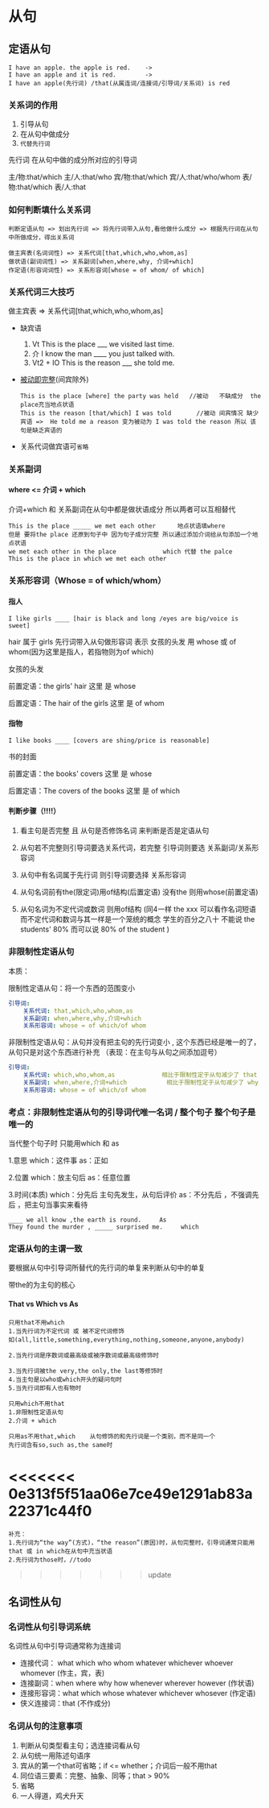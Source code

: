 # 从句

## 定语从句

```
I have an apple. the apple is red.    -> 
I have an apple and it is red.		  ->
I have an apple(先行词) /that(从属连词/连接词/引导词/关系词) is red
```

### 关系词的作用

1. 引导从句
2. 在从句中做成分
3. `代替先行词`

先行词 在从句中做的成分所对应的引导词

主/物:that/which 	主/人:that/who	宾/物:that/which     宾/人:that/who/whom   表/物:that/which	表/人:that    	



### 如何判断填什么关系词

```
判断定语从句 => 划出先行词 => 将先行词带入从句,看他做什么成分 => 根据先行词在从句中所做成分，得出关系词

做主宾表(名词词性) => 关系代词[that,which,who,whom,as]
做状语(副词词性) => 关系副词[when,where,why, 介词+which]
作定语(形容词词性) => 关系形容词[whose = of whom/ of which]
```



### 关系代词三大技巧

做主宾表 => 关系代词[that,which,who,whom,as]

- 缺宾语
  1. Vt			 This is the place ___ we visited last time.	
  2. 介              I know the man ____ you just talked with. 
  3. Vt2 + IO    This is the reason ___ she told me.

- [被动即完整](./被动即完整.md)(间宾除外)

  ```
  This is the place [where] the party was held   //被动   不缺成分  the place充当地点状语 
  This is the reason [that/which] I was told	   //被动 间宾情况 缺少宾语 =>  He told me a reason 变为被动为 I was told the reason 所以 该句是缺乏宾语的
  ```
  
- 关系代词做宾语可`省略`



### 关系副词

####  where <= 介词 + which

介词+which 和  关系副词在从句中都是做状语成分  所以两者可以互相替代

```
This is the place _____ we met each other      地点状语填where
但是 要将the place 还原到句子中 因为句子成分完整 所以通过添加介词给从句添加一个地点状语
we met each other in the place             which 代替 the palce 
This is the place in which we met each other
```





### 关系形容词（Whose = of which/whom）

#### 指人

```
I like girls ____ [hair is black and long /eyes are big/voice is sweet]
```

hair 属于 girls 先行词带入从句做形容词 表示 女孩的头发 用 whose 或 of whom(因为这里是指人，若指物则为of which)

女孩的头发  

前置定语：the girls' hair 						这里 是 whose

后置定语：The hair of the girls 			  这里 是 of whom 



#### 指物

```
I like books ____ [covers are shing/price is reasonable]
```

书的封面

前置定语：the books' covers 					这里 是 whose

后置定语：The covers of the books  		这里 是 of which

#### 判断步骤（!!!!）

1. 看主句是否完整 且 从句是否修饰名词      来判断是否是定语从句

2. 从句若不完整则引导词要选关系代词，若完整 引导词则要选 关系副词/关系形容词

3. 从句中有名词属于先行词  则引导词要选择 关系形容词

4. 从句名词前有the(限定词)用of结构(后置定语)    没有the 则用whose(前置定语)

5. 从句名词为不定代词或数词  则用of结构   (同4一样  the xxx 可以看作名词短语 而不定代词和数词与其一样是一个笼统的概念 学生的百分之八十 不能说 the students' 80% 而可以说 80% of the student )



### 非限制性定语从句

本质：

限制性定语从句：将一个东西的范围变小

```yaml
引导词:
	关系代词: that,which,who,whom,as
	关系副词: when,where,why,介词+which
	关系形容词: whose = of which/of whom
```

非限制性定语从句：从句并没有把主句的先行词变小 , 这个东西已经是唯一的了，从句只是对这个东西进行补充    （表现：在主句与从句之间添加逗号）

```yaml
引导词:
	关系代词: which,who,whom,as				相比于限制性定于从句减少了 that
	关系副词: when,where,介词+which			相比于限制性定于从句减少了 why
	关系形容词: whose = of which/of whom
```

### 考点：非限制性定语从句的引导词代唯一名词 / 整个句子  整个句子是唯一的

当代整个句子时 只能用which 和 as

1.意思   which：这件事 		as：正如

2.位置	which：放主句后		as：任意位置 

3.时间(本质)	which：分先后 主句先发生，从句后评价		as：不分先后 ，不强调先后 ，把主句当事实来看待

```
____ we all know ,the earth is round.     As
They found the murder , _____ surprised me.		which
```

### 定语从句的主谓一致

要根据从句中引导词所替代的先行词的单复来判断从句中的单复

带the的为主句的核心



#### That vs Which vs As

```
只用that不用which
1.当先行词为不定代词 或 被不定代词修饰
如(all,little,something,everything,nothing,someone,anyone,anybody)

2.当先行词是序数词或最高级或被序数词或最高级修饰时

3.当先行词被the very,the only,the last等修饰时
4.当主句是以who或which开头的疑问句时
5.当先行词即有人也有物时
```

```
只用which不用that
1.非限制性定语从句
2.介词 + which
```

```
只用as不用that,which    从句修饰的和先行词是一个类别，而不是同一个
先行词含有so,such as,the same时
```

<<<<<<< 0e313f5f51aa06e7ce49e1291ab83a22371c44f0
=======
```
补充：
1.先行词为“the way”(方式)，“the reason”(原因)时，从句完整时，引导词通常只能用that 或 in which在从句中充当状语
2.先行词为those时，//todo
```

>>>>>>> update


## 名词性从句

### 名词性从句引导词系统

名词性从句中引导词通常称为连接词

- 连接代词： what which who whom  whatever  whichever whoever whomever        (作主，宾，表)
- 连接副词：when where why how whenever wherever however             (作状语)
- 连接形容词：what which whose whatever whichever whosever           (作定语)
- 侠义连接词：that                                                                          (不作成分)

### 名词从句的注意事项

1. 判断从句类型看主句；选连接词看从句
2. 从句统一用陈述句语序
3. 宾从的第一个that可省略；if <= whether；介词后一般不用that
4. 同位语三要素：完整、抽象、同等；that > 90%
5. 省略
6. 一人得道，鸡犬升天



